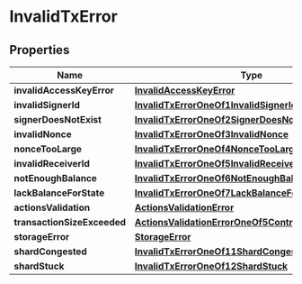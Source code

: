 
# InvalidTxError

## Properties
| Name | Type | Description | Notes |
| ------------ | ------------- | ------------- | ------------- |
| **invalidAccessKeyError** | [**InvalidAccessKeyError**](InvalidAccessKeyError.md) |  |  |
| **invalidSignerId** | [**InvalidTxErrorOneOf1InvalidSignerId**](InvalidTxErrorOneOf1InvalidSignerId.md) |  |  |
| **signerDoesNotExist** | [**InvalidTxErrorOneOf2SignerDoesNotExist**](InvalidTxErrorOneOf2SignerDoesNotExist.md) |  |  |
| **invalidNonce** | [**InvalidTxErrorOneOf3InvalidNonce**](InvalidTxErrorOneOf3InvalidNonce.md) |  |  |
| **nonceTooLarge** | [**InvalidTxErrorOneOf4NonceTooLarge**](InvalidTxErrorOneOf4NonceTooLarge.md) |  |  |
| **invalidReceiverId** | [**InvalidTxErrorOneOf5InvalidReceiverId**](InvalidTxErrorOneOf5InvalidReceiverId.md) |  |  |
| **notEnoughBalance** | [**InvalidTxErrorOneOf6NotEnoughBalance**](InvalidTxErrorOneOf6NotEnoughBalance.md) |  |  |
| **lackBalanceForState** | [**InvalidTxErrorOneOf7LackBalanceForState**](InvalidTxErrorOneOf7LackBalanceForState.md) |  |  |
| **actionsValidation** | [**ActionsValidationError**](ActionsValidationError.md) |  |  |
| **transactionSizeExceeded** | [**ActionsValidationErrorOneOf5ContractSizeExceeded**](ActionsValidationErrorOneOf5ContractSizeExceeded.md) |  |  |
| **storageError** | [**StorageError**](StorageError.md) |  |  |
| **shardCongested** | [**InvalidTxErrorOneOf11ShardCongested**](InvalidTxErrorOneOf11ShardCongested.md) |  |  |
| **shardStuck** | [**InvalidTxErrorOneOf12ShardStuck**](InvalidTxErrorOneOf12ShardStuck.md) |  |  |



